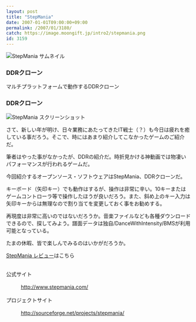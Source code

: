 ```yaml
---
layout: post
title: "StepMania"
date: 2007-01-01T09:00:00+09:00
permalink: /2007/01/3180/
catch: https://image.moongift.jp/intro2/stepmania.png
id: 3159
---
```

 ![StepMania サムネイル](https://image.moongift.jp/intro2/stepmania.t.png "StepMania サムネイル")
  

### DDRクローン
  
マルチプラットフォームで動作するDDRクローン  
<!--more-->  

### DDRクローン
  

![StepMania スクリーンショット](https://image.moongift.jp/intro2/stepmania.png "StepMania スクリーンショット")

  

さて、新しい年が明け、日々業務にあたってきたIT戦士（？）も今日は疲れを癒している事だろう。そこで、時にはあまり紹介してこなかったゲームのご紹介だ。

  

筆者はやった事がなかったが、DDRの紹介だ。時折見かける神動画では物凄いパフォーマンスが行われるゲームだ。

  

今回紹介するオープンソース・ソフトウェアはStepMania、DDRクローンだ。

  

キーボード（矢印キー）でも動作はするが、操作は非常に辛い。10キーまたはゲームコントローラ等で操作したほうが良いだろう。また、斜め上のキー入力は矢印キーからは無理なので割り当てを変更しておく事をお勧めする。

  

再現度は非常に高いのではないだろうか。音楽ファイルなども各種ダウンロードできるので、探してみよう。譜面データは独自/DanceWithIntensity/BMSが利用可能となっている。

  

たまの休暇、皆で楽しんでみるのはいかがだろうか。

  

[StepMania レビュー](http://oss.moongift.jp/review/i-3188.html)はこちら

  
<dl>
<br><dt>公式サイト</dt>
<br><dd><a href="http://www.stepmania.com/" target="_blank">http://www.stepmania.com/</a></dd>
<br><dt>プロジェクトサイト</dt>
<br><dd><a href="http://sourceforge.net/projects/stepmania/" target="_blank">http://sourceforge.net/projects/stepmania/</a></dd>
<br>
</dl>